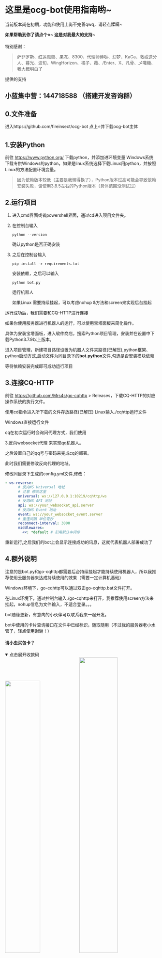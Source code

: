 # 这里是ocg-bot使用指南哟~

当前版本尚在初期，功能和使用上尚不完善qwq，请轻点蹂躏~

**如果帮助到你了请点个⭐~ 这是对我最大的支持~**

特别感谢：

>萨菲罗斯、红莲魔兽、果冻、8300、代理师傅哒、幻梦、KaGa、救祓送分人、暮光、波旬、WingHorizon、橘子、薇、/Enter、X、凡骨、乄囖機、我大概明白了
 
提供的支持

## 小蓝集中营：144718588 （搭建开发咨询群）

## 0.文件准备
进入https://github.com/fireinsect/ocg-bot 点上⭐并下载ocg-bot主体


## 1.安装Python

前往 https://www.python.org/ 下载python，并添加进环境变量
Windows系统下载专供Windows的python，如果是linux系统选择下载Linux用python，并按照Linux的方法配置环境变量。
> 因为依赖版本较低（主要是我懒得换了），Python版本过高可能会导致依赖安装失败，请使用3.8.5左右的Python版本（具体范围没测试过）
## 2.运行项目

1. 进入cmd界面或者powershell界面，通过cd进入项目文件夹。

2. 在控制台输入

   ```shell
   python --version
   ```

   确认python是否正确安装

3. 之后在控制台输入

   ```shell
   pip install -r requirements.txt
   ```

   安装依赖，之后可以输入

   ```shell
   python bot.py
   ```

   运行机器人

   如果Linux 需要持续挂起，可以考虑nohup &方法和screen来实现后台挂起

运行成功后，我们需要和CQ-HTTP进行连接

如果你使用服务器进行机器人的运行，可以使用宝塔面板来简化操作。

具体为安装宝塔面板，进入软件商店，搜索Python项目管理，安装并在设置中下载Python3.7.9以上版本。

进入项目管理，新建项目路径设置为机器人文件夹路径(已解压),python框架、python启动方式,启动文件为同目录下的**bot.python**文件,勾选是否安装模块依赖

等待依赖安装完成即可成功运行项目

## 3.连接CQ-HTTP

前往 https://github.com/Mrs4s/go-cqhttp > Releases，下载CQ-HTTP的对应操作系统的执行文件。

使用cd指令进入所下载的文件存放路径(已解压)
Linux输入./cqhttp运行文件

Windows直接运行文件

cq在初次运行时会询问代理方式，我们使用

3.反向websocket代理 来实现qq机器人。

之后设置自己的qq号与密码来完成cq的部署。

此时我们需要修改反向代理的地址。

修改同目录下生成的config.yml文件,修改：
```yml
- ws-reverse:
      # 反向WS Universal 地址
      # 注意 修改这里
      universal: ws://127.0.0.1:10219/cqhttp/ws
      # 反向WS API 地址
      api: ws://your_websocket_api.server
      # 反向WS Event 地址
      event: ws://your_websocket_event.server
      # 重连间隔 单位毫秒
      reconnect-interval: 3000
      middlewares:
        <<: *default # 引用默认中间件
```

重新运行,之后我们的bot上会显示连接成功的讯息，这就代表机器人部署成功了



## 4.额外说明

注意的是bot.py和go-cqhttp都需要后台持续挂起才能持续使用机器人，所以我推荐使用云服务器来达成持续使用的效果（需要一定计算机基础）

Windows环境下，go-cqhttp可以通过双击go-cqhttp.bat文件打开。

在Linux环境下，通过控制台输入./go-cqhttp来打开，我推荐使用screen方法来挂起，nohup信息为文件输入，不适合登录。。。





bot随缘更新，有意向的小伙伴可以联系我来一起开发。

bot中使用的卡片查询接口在文件中已经标识，随取随用（不过我的服务器老小水管了，轻点使用谢谢！）

#### 请小虫买包卡？
<details open>
<summary>点击展开收款码</summary>
<img style="width: 48%" src="http://ocgcard.daily.fireinsect.top/zfb.jpg">
<img style="width: 50%" src="http://ocgcard.daily.fireinsect.top/wx.jpg">
</details>
